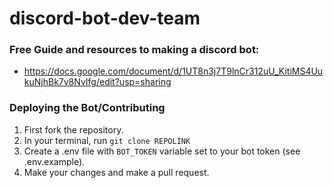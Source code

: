 # discord-bot-dev-team

### Free Guide and resources to making a discord bot:

- https://docs.google.com/document/d/1UT8n3j7T9lnCr312uU_KitiMS4UukuNjhBk7v8NvIfg/edit?usp=sharing

### Deploying the Bot/Contributing 
1. First fork the repository. 
2. In your terminal, run `git clone REPOLINK`
3. Create a .env file with `BOT_TOKEN` variable set to your bot token (see .env.example).
4. Make your changes and make a pull request.
